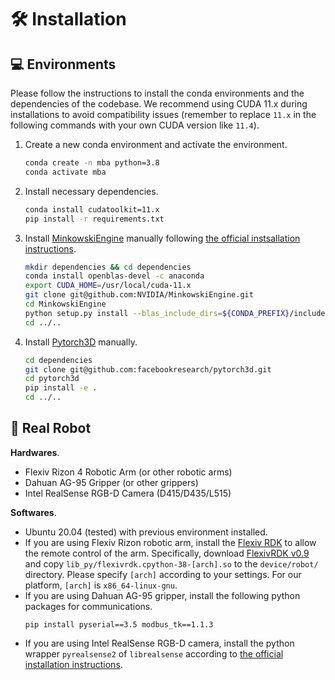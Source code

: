 # 🛠️ Installation

## 💻 Environments

Please follow the instructions to install the conda environments and the dependencies of the codebase. We recommend using CUDA 11.x during installations to avoid compatibility issues (remember to replace `11.x` in the following commands with your own CUDA version like `11.4`).

1. Create a new conda environment and activate the environment.
    ```bash
    conda create -n mba python=3.8
    conda activate mba
    ```

2. Install necessary dependencies.
    ```bash
    conda install cudatoolkit=11.x
    pip install -r requirements.txt
    ```

3. Install [MinkowskiEngine](https://github.com/NVIDIA/MinkowskiEngine) manually following [the official instsallation instructions](https://github.com/NVIDIA/MinkowskiEngine?tab=readme-ov-file#cuda-11x).
    ```bash
    mkdir dependencies && cd dependencies
    conda install openblas-devel -c anaconda
    export CUDA_HOME=/usr/local/cuda-11.x
    git clone git@github.com:NVIDIA/MinkowskiEngine.git
    cd MinkowskiEngine
    python setup.py install --blas_include_dirs=${CONDA_PREFIX}/include --blas=openblas
    cd ../..
    ```

4. Install [Pytorch3D](https://github.com/facebookresearch/pytorch3d) manually.
    ```bash
    cd dependencies
    git clone git@github.com:facebookresearch/pytorch3d.git
    cd pytorch3d
    pip install -e .
    cd ../..
    ```

## 🦾 Real Robot

**Hardwares**.
- Flexiv Rizon 4 Robotic Arm (or other robotic arms)
- Dahuan AG-95 Gripper (or other grippers)
- Intel RealSense RGB-D Camera (D415/D435/L515)

**Softwares**.
- Ubuntu 20.04 (tested) with previous environment installed.
- If you are using Flexiv Rizon robotic arm, install the [Flexiv RDK](https://rdk.flexiv.com/manual/getting_started.html) to allow the remote control of the arm. Specifically, download [FlexivRDK v0.9](https://github.com/flexivrobotics/flexiv_rdk/releases/tag/v0.9) and copy `lib_py/flexivrdk.cpython-38-[arch].so` to the `device/robot/` directory. Please specify `[arch]` according to your settings. For our platform, `[arch]` is `x86_64-linux-gnu`.
- If you are using Dahuan AG-95 gripper, install the following python packages for communications.
  ```
  pip install pyserial==3.5 modbus_tk==1.1.3 
  ```
- If you are using Intel RealSense RGB-D camera, install the python wrapper `pyrealsense2` of `librealsense` according to [the official installation instructions](https://github.com/IntelRealSense/librealsense/tree/master/wrappers/python#installation).
